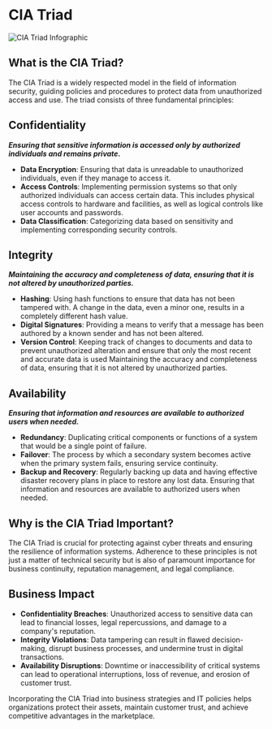 # CIA Triad 


![CIA Triad Infographic](https://github.com/TheCyberVault/CIA-Triad/assets/141572056/c40705a1-faa7-49bf-acdc-4e7aa7a9f3ec)



## What is the CIA Triad?

The CIA Triad is a widely respected model in the field of information security, guiding policies and procedures to protect data from unauthorized access and use. The triad consists of three fundamental principles:

## Confidentiality
  ***Ensuring that sensitive information is accessed only by authorized individuals and remains private.***
  
  - **Data Encryption**: Ensuring that data is unreadable to unauthorized individuals, even if they manage to access it.
  - **Access Controls**: Implementing permission systems so that only authorized individuals can access certain data. This includes physical access controls to hardware and facilities, as well as logical controls like user accounts and passwords.
  - **Data Classification**: Categorizing data based on sensitivity and implementing corresponding security controls.



## Integrity 

  ***Maintaining the accuracy and completeness of data, ensuring that it is not altered by unauthorized parties.***

- **Hashing**: Using hash functions to ensure that data has not been tampered with. A change in the data, even a minor one, results in a completely different hash value.
- **Digital Signatures**: Providing a means to verify that a message has been authored by a known sender and has not been altered.
- **Version Control**: Keeping track of changes to documents and data to prevent unauthorized alteration and ensure that only the most recent and accurate data is used Maintaining the accuracy and completeness of data, ensuring that it is not altered by unauthorized parties.


## Availability

***Ensuring that information and resources are available to authorized users when needed.***

- **Redundancy**: Duplicating critical components or functions of a system that would be a single point of failure.
- **Failover**: The process by which a secondary system becomes active when the primary system fails, ensuring service continuity.
- **Backup and Recovery**: Regularly backing up data and having effective disaster recovery plans in place to restore any lost data. Ensuring that information and resources are available to authorized users when needed.

## Why is the CIA Triad Important?

The CIA Triad is crucial for protecting against cyber threats and ensuring the resilience of information systems. Adherence to these principles is not just a matter of technical security but is also of paramount importance for business continuity, reputation management, and legal compliance.

## Business Impact

- **Confidentiality Breaches**: Unauthorized access to sensitive data can lead to financial losses, legal repercussions, and damage to a company's reputation.
- **Integrity Violations**: Data tampering can result in flawed decision-making, disrupt business processes, and undermine trust in digital transactions.
- **Availability Disruptions**: Downtime or inaccessibility of critical systems can lead to operational interruptions, loss of revenue, and erosion of customer trust.

Incorporating the CIA Triad into business strategies and IT policies helps organizations protect their assets, maintain customer trust, and achieve competitive advantages in the marketplace.
